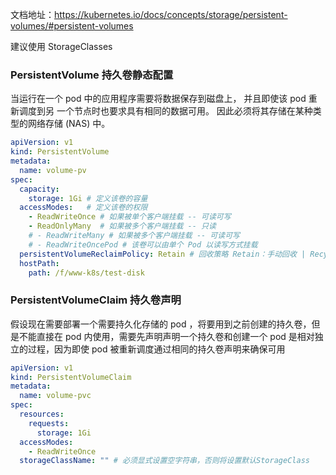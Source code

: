 文档地址：https://kubernetes.io/docs/concepts/storage/persistent-volumes/#persistent-volumes

建议使用 StorageClasses

### PersistentVolume  持久卷静态配置

当运行在一个 pod 中的应用程序需要将数据保存到磁盘上， 并且即使该 pod 重新调度到另 一个节点时也要求具有相同的数据可用。 因此必须将其存储在某种类型的网络存储 (NAS) 中。

```yaml
apiVersion: v1
kind: PersistentVolume
metadata:
  name: volume-pv
spec:
  capacity:
    storage: 1Gi # 定义该卷的容量
  accessModes:   # 定义该卷的权限
    - ReadWriteOnce # 如果被单个客户端挂载 -- 可读可写
    - ReadOnlyMany  # 如果被多个客户端挂载 -- 只读
    # - ReadWriteMany # 如果被多个客户端挂载 -- 可读可写
    # - ReadWriteOncePod # 该卷可以由单个 Pod 以读写方式挂载
  persistentVolumeReclaimPolicy: Retain # 回收策略 Retain：手动回收 | Recycle: 回收利用 | Delete 清空
  hostPath:
    path: /f/www-k8s/test-disk
```

### PersistentVolumeClaim 持久卷声明

假设现在需要部署一个需要持久化存储的 pod ，将要用到之前创建的持久卷，但是不能直接在 pod 内使用，需要先声明声明一个持久卷和创建一个 pod 是相对独立的过程，因为即使 pod 被重新调度通过相同的持久卷声明来确保可用

```yaml
apiVersion: v1
kind: PersistentVolumeClaim
metadata:
  name: volume-pvc
spec:
  resources:
    requests:
      storage: 1Gi
  accessModes:
    - ReadWriteOnce
  storageClassName: "" # 必须显式设置空字符串，否则将设置默认StorageClass
```

